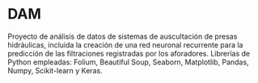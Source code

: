# DAM
Proyecto de análisis de datos de sistemas de auscultación de presas hidráulicas, incluida la creación de una red neuronal recurrente para la predicción de las filtraciones registradas por los aforadores. Librerías de Python empleadas: Folium, Beautiful Soup, Seaborn, Matplotlib, Pandas, Numpy, Scikit-learn y Keras.
